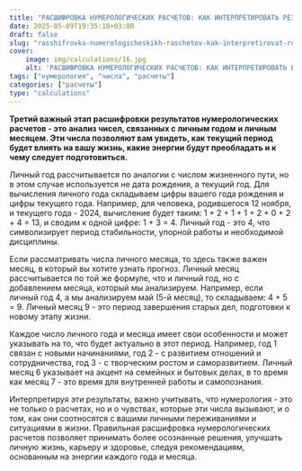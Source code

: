 ```yaml
---
title: "РАСШИФРОВКА НУМЕРОЛОГИЧЕСКИХ РАСЧЕТОВ: КАК ИНТЕРПРЕТИРОВАТЬ РЕЗУЛЬТАТЫ, ЧАСТЬ 3"
date: 2025-05-09T19:35:18+03:00
draft: false
slug: "rasshifrovka-numerologicheskikh-raschetov-kak-interpretirovat-rezultaty-chast-3"
cover:
    image: img/calculations/16.jpg
    alt: 'РАСШИФРОВКА НУМЕРОЛОГИЧЕСКИХ РАСЧЕТОВ: КАК ИНТЕРПРЕТИРОВАТЬ РЕЗУЛЬТАТЫ, ЧАСТЬ 3'
tags: ["нумерология", "числа", "расчеты"]
categories: ["расчеты"]
type: "calculations"
---
```


**Третий важный этап расшифровки результатов нумерологических расчетов - это анализ чисел, связанных с личным годом и личным месяцем. Эти числа позволяют вам увидеть, как текущий период будет влиять на вашу жизнь, какие энергии будут преобладать и к чему следует подготовиться.**

Личный год рассчитывается по аналогии с числом жизненного пути, но в этом случае используется не дата рождения, а текущий год. Для вычисления личного года складываем цифры вашего года рождения и цифры текущего года. Например, для человека, родившегося 12 ноября, и текущего года - 2024, вычисление будет таким: 1 + 2 + 1 + 1 + 2 + 0 + 2 + 4 = 13, и сводим к одной цифре: 1 + 3 = 4. Личный год - это 4, что символизирует период стабильности, упорной работы и необходимой дисциплины.

Если рассматривать числа личного месяца, то здесь также важен месяц, в который вы хотите узнать прогноз. Личный месяц рассчитывается по той же формуле, что и личный год, но с добавлением месяца, который мы анализируем. Например, если личный год 4, а мы анализируем май (5-й месяц), то складываем: 4 + 5 = 9. Личный месяц 9 - это период завершения старых дел, подготовки к новому этапу жизни.

Каждое число личного года и месяца имеет свои особенности и может указывать на то, что будет актуально в этот период. Например, год 1 связан с новыми начинаниями, год 2 - с развитием отношений и сотрудничества, год 3 - с творческим ростом и саморазвитием. Личный месяц 6 указывает на акцент на семейных и бытовых делах, в то время как месяц 7 - это время для внутренней работы и самопознания.

Интерпретируя эти результаты, важно учитывать, что нумерология - это не только о расчетах, но и о чувствах, которые эти числа вызывают, и о том, как они соотносятся с вашими личными переживаниями и ситуациями в жизни. Правильная расшифровка нумерологических расчетов позволяет принимать более осознанные решения, улучшать личную жизнь, карьеру и здоровье, следуя рекомендациям, основанным на энергии каждого года и месяца.
